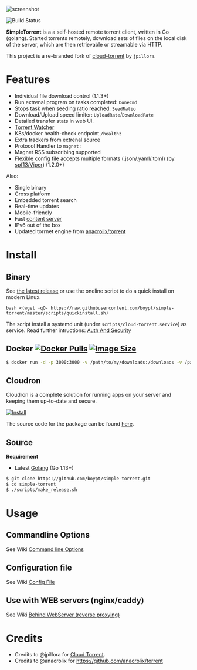![screenshot](https://user-images.githubusercontent.com/1033514/64239393-bdbb6480-cf32-11e9-9269-d8d10e7c0dc7.png)

![Build Status](https://github.com/boypt/simple-torrent/workflows/Go/badge.svg) 

**SimpleTorrent** is a a self-hosted remote torrent client, written in Go (golang). Started torrents remotely, download sets of files on the local disk of the server, which are then retrievable or streamable via HTTP.

This project is a re-branded fork of [cloud-torrent](https://github.com/jpillora/cloud-torrent) by `jpillora`.

# Features

* Individual file download control (1.1.3+)
* Run extrenal program on tasks completed: `DoneCmd`
* Stops task when seeding ratio reached: `SeedRatio`
* Download/Upload speed limiter: `UploadRate`/`DownloadRate`
* Detailed transfer stats in web UI.
* [Torrent Watcher](https://github.com/boypt/simple-torrent/wiki/Torrent-Watcher)
* K8s/docker health-check endpoint `/healthz`
* Extra trackers from extrenal source
* Protocol Handler to `magnet:`
* Magnet RSS subscribing supported
* Flexible config file accepts multiple formats (.json/.yaml/.toml) ([by spf13/Viper](https://github.com/spf13/viper/)) (1.2.0+)

Also:
* Single binary
* Cross platform
* Embedded torrent search
* Real-time updates
* Mobile-friendly
* Fast [content server](http://golang.org/pkg/net/http/#ServeContent)
* IPv6 out of the box
* Updated torrnet engine from [anacrolix/torrent](https://github.com/anacrolix/torrent)

# Install

## Binary

See [the latest release](https://github.com/boypt/cloud-torrent/releases/latest) or use the oneline script to do a quick install on modern Linux.

```
bash <(wget -qO- https://raw.githubusercontent.com/boypt/simple-torrent/master/scripts/quickinstall.sh)
```

The script install a systemd unit (under `scripts/cloud-torrent.service`) as service. Read further intructions: [Auth And Security](https://github.com/boypt/simple-torrent/wiki/AuthSecurity)

## Docker [![Docker Pulls](https://img.shields.io/docker/pulls/boypt/cloud-torrent.svg)][dockerhub] [![Image Size](https://images.microbadger.com/badges/image/boypt/cloud-torrent.svg)][dockerhub]

[dockerhub]: https://hub.docker.com/r/boypt/cloud-torrent/

``` sh
$ docker run -d -p 3000:3000 -v /path/to/my/downloads:/downloads -v /path/to/my/torrents:/torrents boypt/cloud-torrent
```

## Cloudron

Cloudron is a complete solution for running apps on your server and keeping them up-to-date and secure.

[![Install](https://cloudron.io/img/button.svg)](https://cloudron.io/store/com.github.cloudtorrent.html)

The source code for the package can be found [here](https://git.cloudron.io/cloudron/simple-torrent-app).

## Source

**Requirement**
- Latest [Golang](https://golang.org/dl/) (Go 1.13+)

``` sh
$ git clone https://github.com/boypt/simple-torrent.git
$ cd simple-torrent
$ ./scripts/make_release.sh
```

# Usage

## Commandline Options
See Wiki [Command line Options](https://github.com/boypt/simple-torrent/wiki/Command-line-Options)

## Configuration file
See Wiki [Config File](https://github.com/boypt/simple-torrent/wiki/Config-File)

## Use with WEB servers (nginx/caddy)
See Wiki [Behind WebServer (reverse proxying)](https://github.com/boypt/simple-torrent/wiki/ReverseProxy)

# Credits 
* Credits to @jpillora for [Cloud Torrent](https://github.com/jpillora/cloud-torrent).
* Credits to @anacrolix for https://github.com/anacrolix/torrent
